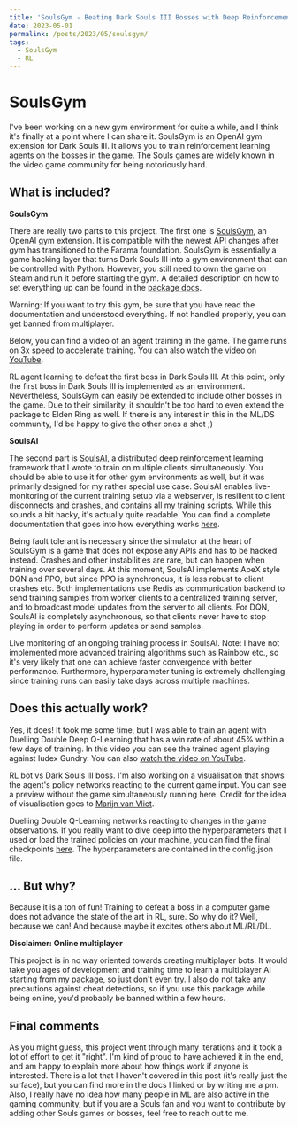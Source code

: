 ```yaml
---
title: 'SoulsGym - Beating Dark Souls III Bosses with Deep Reinforcement Learning'
date: 2023-05-01
permalink: /posts/2023/05/soulsgym/
tags:
  - SoulsGym
  - RL
---
```


SoulsGym
========
I've been working on a new gym environment for quite a while, and I think it's finally at a point where I can share it. SoulsGym is an OpenAI gym extension for Dark Souls III. It allows you to train reinforcement learning agents on the bosses in the game. The Souls games are widely known in the video game community for being notoriously hard.

What is included?
-----------------
**SoulsGym**

There are really two parts to this project. The first one is [SoulsGym](https://github.com/amacati/SoulsGym), an OpenAI gym extension. It is compatible with the newest API changes after gym has transitioned to the Farama foundation. SoulsGym is essentially a game hacking layer that turns Dark Souls III into a gym environment that can be controlled with Python. However, you still need to own the game on Steam and run it before starting the gym. A detailed description on how to set everything up can be found in the [package docs](https://soulsgym.readthedocs.io/en/latest/?badge=latest).

Warning: If you want to try this gym, be sure that you have read the documentation and understood everything. If not handled properly, you can get banned from multiplayer.

Below, you can find a video of an agent training in the game. The game runs on 3x speed to accelerate training. You can also [watch the video on YouTube](https://www.youtube.com/watch?v=7R5Ef69sFPE).

RL agent learning to defeat the first boss in Dark Souls III.
At this point, only the first boss in Dark Souls III is implemented as an environment. Nevertheless, SoulsGym can easily be extended to include other bosses in the game. Due to their similarity, it shouldn't be too hard to even extend the package to Elden Ring as well. If there is any interest in this in the ML/DS community, I'd be happy to give the other ones a shot ;)

**SoulsAI**

The second part is [SoulsAI](https://github.com/amacati/SoulsAI), a distributed deep reinforcement learning framework that I wrote to train on multiple clients simultaneously. You should be able to use it for other gym environments as well, but it was primarily designed for my rather special use case. SoulsAI enables live-monitoring of the current training setup via a webserver, is resilient to client disconnects and crashes, and contains all my training scripts. While this sounds a bit hacky, it's actually quite readable. You can find a complete documentation that goes into how everything works [here](https://soulsai.readthedocs.io/en/latest/).

Being fault tolerant is necessary since the simulator at the heart of SoulsGym is a game that does not expose any APIs and has to be hacked instead. Crashes and other instabilities are rare, but can happen when training over several days. At this moment, SoulsAI implements ApeX style DQN and PPO, but since PPO is synchronous, it is less robust to client crashes etc. Both implementations use Redis as communication backend to send training samples from worker clients to a centralized training server, and to broadcast model updates from the server to all clients. For DQN, SoulsAI is completely asynchronous, so that clients never have to stop playing in order to perform updates or send samples.

Live monitoring of an ongoing training process in SoulsAI.
Note: I have not implemented more advanced training algorithms such as Rainbow etc., so it's very likely that one can achieve faster convergence with better performance. Furthermore, hyperparameter tuning is extremely challenging since training runs can easily take days across multiple machines.

Does this actually work?
------------------------
Yes, it does! It took me some time, but I was able to train an agent with Duelling Double Deep Q-Learning that has a win rate of about 45% within a few days of training. In this video you can see the trained agent playing against Iudex Gundry. You can also [watch the video on YouTube](https://www.youtube.com/watch?v=86NivRglr3Y).

RL bot vs Dark Souls III boss.
I'm also working on a visualisation that shows the agent's policy networks reacting to the current game input. You can see a preview without the game simultaneously running here. Credit for the idea of visualisation goes to [Marijn van Vliet](https://github.com/wmvanvliet/scns).

Duelling Double Q-Learning networks reacting to changes in the game observations.
If you really want to dive deep into the hyperparameters that I used or load the trained policies on your machine, you can find the final checkpoints [here](https://drive.google.com/drive/folders/1cAK1TbY4e4HE4cxyAFEHRpj6MOgp5Zxe). The hyperparameters are contained in the config.json file.

... But why?
------------
Because it is a ton of fun! Training to defeat a boss in a computer game does not advance the state of the art in RL, sure. So why do it? Well, because we can! And because maybe it excites others about ML/RL/DL.

**Disclaimer: Online multiplayer**

This project is in no way oriented towards creating multiplayer bots. It would take you ages of development and training time to learn a multiplayer AI starting from my package, so just don't even try. I also do not take any precautions against cheat detections, so if you use this package while being online, you'd probably be banned within a few hours.

Final comments
--------------
As you might guess, this project went through many iterations and it took a lot of effort to get it "right". I'm kind of proud to have achieved it in the end, and am happy to explain more about how things work if anyone is interested. There is a lot that I haven't covered in this post (it's really just the surface), but you can find more in the docs I linked or by writing me a pm. Also, I really have no idea how many people in ML are also active in the gaming community, but if you are a Souls fan and you want to contribute by adding other Souls games or bosses, feel free to reach out to me.

